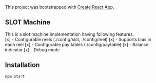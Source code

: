 This project was bootstrapped with [Create React App](https://github.com/facebook/create-react-app).

## SLOT Machine

This is a slot machine implementation having following features:  
[x] - Configurable reels (./config/slot, ./config/reel)
[x] - Supports bias in each reel
[x] - Configurable pay tables (./config/paytable)
[x] - Balance indicator
[x] - Debug mode



## Installation  
```npm start```
